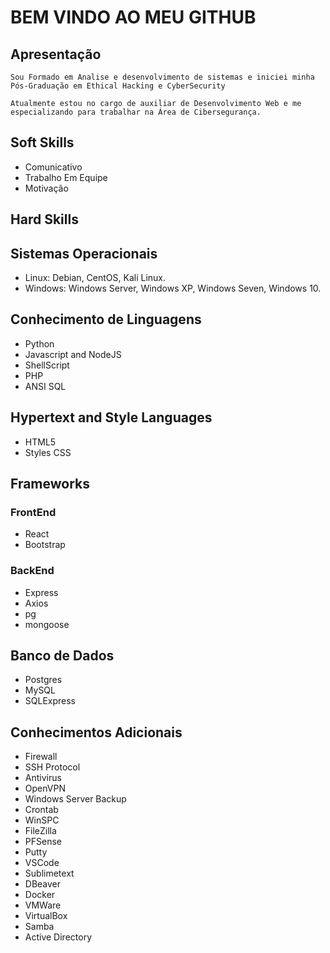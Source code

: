 # BEM VINDO AO MEU GITHUB
## Apresentação
	
	Sou Formado em Analise e desenvolvimento de sistemas e iniciei minha Pós-Graduação em Ethical Hacking e CyberSecurity
	
	Atualmente estou no cargo de auxiliar de Desenvolvimento Web e me especializando para trabalhar na Área de Cibersegurança.

## Soft Skills

* Comunicativo
* Trabalho Em Equipe
* Motivação

## Hard Skills

## Sistemas Operacionais
* Linux: Debian, CentOS, Kali Linux.
* Windows: Windows Server, Windows XP, Windows Seven, Windows 10.

## Conhecimento de Linguagens
*  Python
*  Javascript and NodeJS
*  ShellScript
*  PHP
*  ANSI SQL

## Hypertext and Style Languages
* HTML5
* Styles CSS

## Frameworks

### FrontEnd 
* React
* Bootstrap

### BackEnd
* Express
* Axios
* pg
* mongoose

## Banco de Dados
*	Postgres
*	MySQL
*	SQLExpress

## Conhecimentos Adicionais
* Firewall
* SSH Protocol
* Antivirus
* OpenVPN
* Windows Server Backup
* Crontab
* WinSPC
* FileZilla
* PFSense
* Putty
* VSCode
* Sublimetext
* DBeaver
* Docker
* VMWare
* VirtualBox
* Samba
* Active Directory


